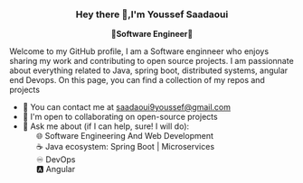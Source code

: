 <!--### Hi there 👋


**YSaadaoui/YSaadaoui** is a ✨ _special_ ✨ repository because its `README.md` (this file) appears on your GitHub profile.

Here are some ideas to get you started:

- 🔭 I’m currently working on ...
- 🌱 I’m currently learning ...
- 👯 I’m looking to collaborate on ...
- 🤔 I’m looking for help with ...
- 💬 Ask me about ...
- 📫 How to reach me: ...
- 😄 Pronouns: ...
- ⚡ Fun fact: ...
-->

### <div align="center">Hey there 👋,I'm Youssef Saadaoui                                                            </div>


**<div align="center">🔷Software Engineer🔷</div>**


Welcome to my GitHub profile, I am a Software enginneer who enjoys sharing my work and contributing to open source projects. I am passionnate about everything related to Java, spring boot, distributed systems, angular end Devops. On this page, you can find a collection of my repos and projects

<ul>
    <li>📧 You can contact me at <a href="mailto:saadaoui9youssef@gmail.com">saadaoui9youssef@gmail.com</a></li>
    <li>🤝 I'm open to collaborating on open-source projects</li>
    <li>💬 Ask me about (if I can help, sure! I will do):
        <ul style="list-style-type: none; margin-top: 0;">
            <li>🌐 Software Engineering And Web Development</li>
            <li>☕ Java ecosystem: Spring Boot | Microservices</li>
            <li>♾️ DevOps</li>
            <li>🅰️ Angular</li>
        </ul>
    </li>
</ul>



<br/>  

